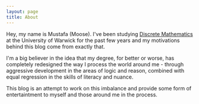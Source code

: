 ```yaml
---
layout: page
title: About 
---
```


Hey, my name is Mustafa (Moose). I've been studying [Discrete Mathematics](https://warwick.ac.uk/fac/sci/dcs/admissions/undergraduate/dm/) at the University of Warwick for the past few years and my motivations behind this blog come from exactly that.

I'm a big believer in the idea that my degree, for better or worse, has completely redesigned the way I process the world around me - through aggressive development in the areas of logic and reason, combined with equal regression in the skills of literacy and nuance. 

This blog is an attempt to work on this imbalance and provide some form of entertaintment to myself and those around me in the process. 

<!-- ### What am I going to write about?

I've got a few ideas in the works mostly focused around the cool and not so cool things I've done in my past few years at University, what I've learned and so on. 

### Who am I?


### Tutoring 


Have questions, suggestions or just want to get in touch? Feel free to ping me on [LinkedIn](https://www.linkedin.com/in/mustafa-yasir/). -->

